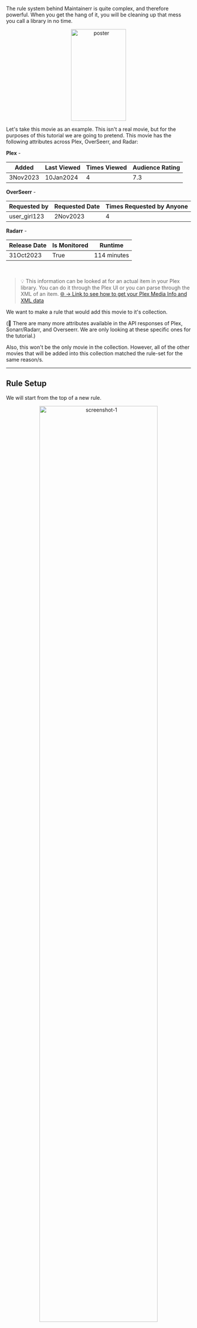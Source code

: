﻿The rule system behind Maintainerr is quite complex, and therefore powerful. When you get the hang of it, you will be cleaning up that mess you call a library in no time.
</br>
<p align="center">
<img alt="poster" src="../images/movie_poster.png" width="150" height="250"></img>
</p>

Let's take this movie as an example. This isn't a real movie, but for the purposes of this tutorial we are going to pretend. This movie has the following attributes across Plex, OverSeerr, and Radar:

**Plex** -

| Added | Last Viewed | Times Viewed | Audience Rating |
| -------|-------------|--------------|---------------- |
| 3Nov2023 | 10Jan2024 | 4 | 7.3 |

**OverSeerr** -

| Requested by | Requested Date | Times Requested by Anyone|
| ------------| --------------- | ------------- |
| user_girl123 | 2Nov2023 | 4 |

**Radarr** -

| Release Date | Is Monitored | Runtime |
| ------------ | ------------ | ------- |
| 31Oct2023 | True | 114 minutes |

</br>

> :bulb: This information can be looked at for an actual item in your Plex library. You can do it through the Plex UI or you can parse through the XML of an item.
<a href="https://support.plex.tv/articles/201998867-investigate-media-information-and-formats/#:~:text=Open%20the%20Media,the%20XML%20information"> 🌐 &rarr; Link to see how to get your Plex Media Info and XML data</a>

We want to make a rule that would add this movie to it's collection.

 (:memo: There are many more attributes available in the API responses of Plex, Sonarr/Radarr, and Overseerr. We are only looking at these specific ones for the tutorial.)

 Also, this won't be the only movie in the collection. However, all of the other movies that will be added into this collection matched the rule-set for the same reason/s.

---

## Rule Setup

We will start from the top of a new rule.

<p align="center"><img alt="screenshot-1" src="../images/screenshot-1.png" width="80%"></img></p>

- 1: This is the name of the Rule, and will eventually be the name of the Collection that gets created.
- 2: Self explanatory but you can put whatever you want here. It will be shown in Plex when you open the collection.
     <p align="center"><img alt"screenshot_plex" src="../images/screenshot_plex_collection.png" width="75%"></p>
- 3: Drop-down list of your Plex Libraries. Which library is this rule going to be run against?
- 4: This will not be shown if you select a `Movies` library in #3. If you selected a `TVShow` library, your options will be shows/seasons/episodes. What type of TVShow media are we going to run the rule against? An entire show, just seasons, or just episodes? Different options will be made available to you or taken away, depending on what you select here.
- 5: Sonarr/Radarr action is what is going to happen after the `action after days` set in #6. Options are dependent on the library and media type from above. `Delete` will remove the files and the item from Sonarr/Radarr. `Unmonitor and delete` will unmonitor (not remove) the item from Sonarr/Radarr but delete the files. `Unmonitor and keep` will unmonitor the item from Sonarr/Radarr and <u>**keep**</u> the files.
- 6: Think of this as a "delay" setting. How many days after this rule is ran, items have been matched to this rules filter parameters and added to the collection, will we execute the action set in #5?

<p align="center"><img alt="screenshot-2"src="../images/screenshot-2.png" width="75%"></img></p>

- 7: How many months are we going to keep logs of this collections actions?
- 8: Is this Rule active? Will it be one of the rules ran either by a manual run, or through periodic runs?
- 9: Is this collection going to be shown on the Plex Home screen, or are you only going to be able to see it through the Plex Library screen?
- 10: When the action set in #5 is taken, will Maintainerr also send a hit back to Sonarr/Radarr that excludes this item from being automatically added by any import lists?
- 11: (:warning: It is recommended to keep this option off as it uses an outdated method. Maintainerr now automatically does this.) When the action set in #5 is taken, will we tell Overseerr that this item is no longer available and can be requested again?
- 12: You can toggle the rule system off and on. This is useful if you have collections in Plex that you want to see in Maintainerr, but don't want any actions taken on the collection.
- 13: You can create a collection in Plex, and then use that collection in Maintainerr. If you are doing that, tick this Custom Collection box to on. This can be useful if there is a collection made by say PMM or by you, and you want to execute some rules against it.

   > <img alt="screenshot-discord" src="../images/screenshot_discord_comment.png" width=85%></img>

---

## Rule Configuration

Now we are getting into the nitty gritty. After the settings above have been configured to your liking, you start to craft the rule logic. There is a button labeled Community, which are rule setups that have been shared by others. Clicking on this button will list the *uploaded* rules, and you can use one of these rules if you wish. Clicking on a rule and then clicking on the info button down below, will give you the uploader's description of that rule and possibly how it works.
> :memo: Community rules are just that, from the community. They may not work like they say they do. They may not be formatted properly. It can be a nice place to start, but I personally wouldn't rely on them as everyone's situation is different.

Below the *Community* button there are two other buttons. Import and Export. You can import a rule from a txt file in YAML format (this is an advanced method but it is an option).
 > :bulb: If you want to go down this path, I would choose one of the Community rules, doesn't really matter which one, and then use the export button. You will get a generated YAML format of the rule. If you are familiar with YAML this will be a good place to start. Take a look at this page for the proper syntax of each parameter &rarr; [Rules Glossary][glossary].

 If you are looking at a rule that you have already created, you can export the rule in YAML format, in order to share it or textually edit it.

---

## Rules and Sections

Understanding rules and sections can be crucial to getting your rule setup properly and achieving your desired outcome.

When you first start, you will be in the first *section*. Section #1 - Rule #1. A section is a grouped set of rules with one output over the whole section, depending on what was matched in the rules *within* that section.

### AND

So let's try an **AND** example...

- Our rule 1 setup gains us output X and output Y.
- Our rule 2 setup gains us output X.
- Our rule 2 is setup with an AND operator to rule 1.
- The output of this section would be X only.
  - Since X was matched by rule 1 AND rule 2 but Y was only matched by rule 1, it will not be included in the sections output because we said we want the output of the *section* to be everthing that matched <font color=yellow>(rule 1 AND rule 2)</font>.

### OR

Now an **OR** example...

- Our rule 1 setup gains us output X and output Y.
- Our rule 2 setup gains us output X and output Z.
- Our rule 2 is setup with an OR operator to rule 1.
- The output of this section would be X, Y, and Z.
  - Since X and Y were matched by rule 1, and X and Z were matched by rule 2, they are all included because we said we want the output of the *section* to be everything that matched <font color=yellow>(rule 1 OR rule 2)</font>.

This is probably the simplest form of a rule setup that you can get. Well, unless of course you are only using one rule because anything matched by that one rule becomes the output.

### AND/OR

Now let's try a mixed **AND** / **OR** example...

- Rule 1 setup gains us output X and output Y.
- Rule 2 setup gains us output X.
- Rule 2 is setup with an AND operator to rule 1.
- The output is X, as before.
- Rule 3 setup gains us output G and output M.
- Rule 3 is setup with an OR operator to rule 2.
- The output of the whole *section* would be X, G, and M.
  - Since X was matched by rule 1 AND rule 2 but Y was only matched by rule 1, the output of rule 2 will be only X. Since G and M were matched by rule 3, and we said we want the output of the *section* to be anything that matches <font color=yellow>((rule 1 AND 2 ) OR rule 3)</font>... we get X, G, and M.

---

This is a very good jumping off point for you to start making rules. If you are still not 100% confident yet, or just want/need more, take a look at [S01E02][episode2] and go even deeper down the rabbit-hole.

[episode2]: ./Tutorial_S01E02.md
[glossary]: ../Glossary.md
